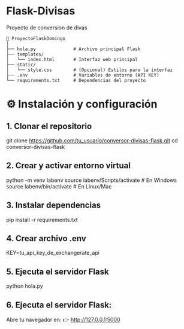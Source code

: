 # Flask-Divisas
Proyecto de conversion de divas
```text
📂 ProyectoFlaskDomingo
│
├── hola.py              # Archivo principal Flask
├── templates/
│   └── index.html       # Interfaz web principal
├── static/
│   └── style.css        # (Opcional) Estilos para la interfaz
├── .env                 # Variables de entorno (API KEY)
└── requirements.txt     # Dependencias del proyecto
```

# ⚙️ Instalación y configuración
## 1. Clonar el repositorio

git clone https://github.com/tu_usuario/conversor-divisas-flask.git
cd conversor-divisas-flask

## 2. Crear y activar entorno virtual
python -m venv labenv
source labenv/Scripts/activate     # En Windows
source labenv/bin/activate         # En Linux/Mac
## 3. Instalar dependencias
pip install -r requirements.txt

## 4. Crear archivo .env
   KEY=tu_api_key_de_exchangerate_api
   
## 5. Ejecuta el servidor Flask
   python hola.py

## 6. Ejecuta el servidor Flask:
   Abre tu navegador en:
👉 http://127.0.0.1:5000 
